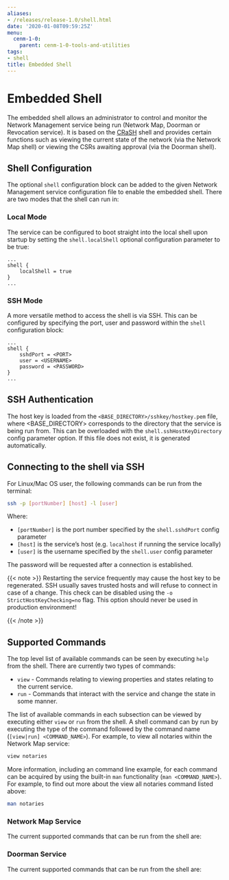 ```yaml
---
aliases:
- /releases/release-1.0/shell.html
date: '2020-01-08T09:59:25Z'
menu:
  cenm-1-0:
    parent: cenm-1-0-tools-and-utilities
tags:
- shell
title: Embedded Shell
---
```



# Embedded Shell


The embedded shell allows an administrator to control and monitor the Network Management service being run (Network Map,
Doorman or Revocation service). It is based on the [CRaSH](http://www.crashub.org/) shell and provides certain functions such as viewing the
current state of the network (via the Network Map shell) or viewing the CSRs awaiting approval (via the Doorman shell).



## Shell Configuration

The optional `shell` configuration block can be added to the given Network Management service configuration file to
enable the embedded shell. There are two modes that the shell can run in:


### Local Mode

The service can be configured to boot straight into the local shell upon startup by setting the
`shell.localShell` optional configuration parameter to be true:

```guess
...
shell {
    localShell = true
}
...
```


### SSH Mode

A more versatile method to access the shell is via SSH. This can be configured by specifying the port, user and
password within the `shell` configuration block:

```guess
...
shell {
    sshdPort = <PORT>
    user = <USERNAME>
    password = <PASSWORD>
}
...
```


## SSH Authentication

The host key is loaded from the `<BASE_DIRECTORY>/sshkey/hostkey.pem` file, where <BASE_DIRECTORY> corresponds to the
directory that the service is being run from. This can be overloaded with the `shell.sshHostKeyDirectory` config
parameter option. If this file does not exist, it is generated automatically.


## Connecting to the shell via SSH

For Linux/Mac OS user, the following commands can be run from the terminal:

```bash
ssh -p [portNumber] [host] -l [user]
```

Where:


* `[portNumber]` is the port number specified by the `shell.sshdPort` config parameter
* `[host]` is the service’s host (e.g. `localhost` if running the service locally)
* `[user]` is the username specified by the `shell.user` config parameter

The password will be requested after a connection is established.

{{< note >}}
Restarting the service frequently may cause the host key to be regenerated. SSH usually saves
trusted hosts and will refuse to connect in case of a change. This check can be disabled using the
`-o StrictHostKeyChecking=no` flag. This option should never be used in production environment!

{{< /note >}}

## Supported Commands

The top level list of available commands can be seen by executing `help` from the shell. There are currently two types
of commands:


* `view` - Commands relating to viewing properties and states relating to the current service.
* `run` - Commands that interact with the service and change the state in some manner.

The list of available commands in each subsection can be viewed by executing either `view` or `run` from the shell.
A shell command can by run by executing the type of the command followed by the command name
(`[view|run] <COMMAND_NAME>`). For example, to view all notaries within the Network Map service:

```bash
view notaries
```

More information, including an command line example, for each command can be acquired by using the built-in `man`
functionality (`man <COMMAND_NAME>`). For example, to find out more about the view all notaries command listed above:

```bash
man notaries
```


### Network Map Service

The current supported commands that can be run from the shell are:


### Doorman Service

The current supported commands that can be run from the shell are:


